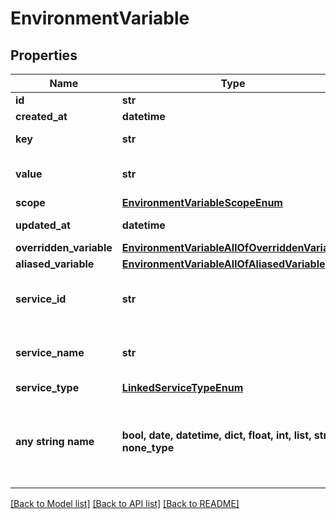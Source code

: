# EnvironmentVariable


## Properties
Name | Type | Description | Notes
------------ | ------------- | ------------- | -------------
**id** | **str** |  | [readonly] 
**created_at** | **datetime** |  | [readonly] 
**key** | **str** | key is case sensitive | 
**value** | **str** | value of the env variable. | 
**scope** | [**EnvironmentVariableScopeEnum**](EnvironmentVariableScopeEnum.md) |  | 
**updated_at** | **datetime** |  | [optional] [readonly] 
**overridden_variable** | [**EnvironmentVariableAllOfOverriddenVariable**](EnvironmentVariableAllOfOverriddenVariable.md) |  | [optional] 
**aliased_variable** | [**EnvironmentVariableAllOfAliasedVariable**](EnvironmentVariableAllOfAliasedVariable.md) |  | [optional] 
**service_id** | **str** | present only for &#x60;BUILT_IN&#x60; variable | [optional] 
**service_name** | **str** | present only for &#x60;BUILT_IN&#x60; variable | [optional] 
**service_type** | [**LinkedServiceTypeEnum**](LinkedServiceTypeEnum.md) |  | [optional] 
**any string name** | **bool, date, datetime, dict, float, int, list, str, none_type** | any string name can be used but the value must be the correct type | [optional]

[[Back to Model list]](../README.md#documentation-for-models) [[Back to API list]](../README.md#documentation-for-api-endpoints) [[Back to README]](../README.md)



